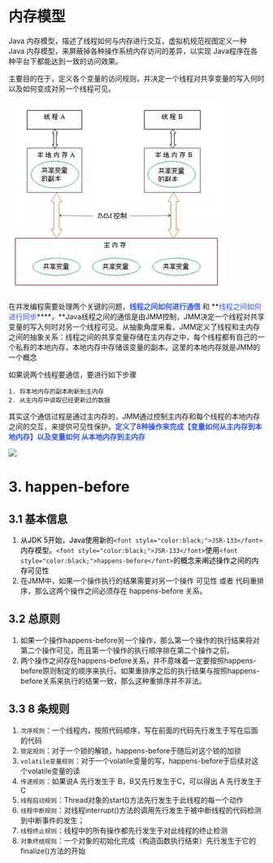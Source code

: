 # 内存模型
Java 内存模型，描述了线程如何与内存进行交互，虚拟机规范视图定义一种 Java 内存模型，来屏蔽掉各种操作系统内存访问的差异，以实现 Java程序在各种平台下都能达到一致的访问效果。

主要目的在于，定义各个变量的访问规则，并决定一个线程对共享变量的写入何时以及如何变成对另一个线程可见。





![](asserts/1661588760258-1e6a8d98-78ab-4320-9760-d1447c4407cc.png)

在并发编程需要处理两个关键的问题，**<font style="color:#2F54EB;">线程之间如何进行通信</font>** 和 **<font style="color:#2F54EB;">线程之间如何进行同步</font>****，**Java线程之间的通信是由JMM控制，JMM决定一个线程对共享变量的写入何时对另一个线程可见。从抽象角度来看，JMM定义了线程和主内存之间的抽象关系：线程之间的共享变量存储在主内存之中，每个线程都有自己的一个私有的本地内存，本地内存中存储该变量的副本。这里的本地内存就是JMM的一个概念

如果说两个线程要通信，要进行如下步骤

    1. 将本地内存的副本刷新到主内存
    2. 从主内存中读取已经更新过的数据

其实这个通信过程是通过主内存的，JMM通过控制主内存和每个线程的本地内存之间的交互，来提供可见性保护。**<font style="color:#2F54EB;">定义了8种操作来完成【变量如何从主内存到本地内存】以及变量如何 从本地内存到主内存</font>**

![](https://cdn.nlark.com/yuque/0/2022/jpeg/22570918/1650643035868-e03543bc-06f8-4c20-a3f9-f92b896c6b2f.jpeg)

# 3. happen-before
## 3.1 基本信息
1. <font style="color:black;">从JDK 5开始，Java使用新的</font>`<font style="color:black;">JSR-133</font>`<font style="color:black;">内存模型。</font>`<font style="color:black;">JSR-133</font>`<font style="color:black;">使用</font>`<font style="color:black;">happens-before</font>`<font style="color:black;">的概念来阐述操作之间的内存可见性</font>
2. 在JMM中，如果一个操作执行的结果需要对另一个操作 可见性 或者 代码重排序，那么这两个操作之间必须存在 happens-before 关系。

## 3.2 总原则
1. 如果一个操作happens-before另一个操作，那么第一个操作的执行结果将对第二个操作可见，而且第一个操作的执行顺序排在第二个操作之前。
2. 两个操作之间存在happens-before关系，并不意味着一定要按照happens-before原则制定的顺序来执行。如果重排序之后的执行结果与按照happens-before关系来执行的结果一致，那么这种重排序并不非法。

## 3.3 8 条规则
1. `次序规则`：一个线程内，按照代码顺序，写在前面的代码先行发生于写在后面的代码
2. `锁定规则`：对于一个锁的解锁，happens-before于随后对这个锁的加锁
3. `volatile变量规则`：对于一个volatile变量的写，happens-before于后续对这个volatile变量的读
4. `传递规则`：如果说A 先行发生于 B，B又先行发生于C，可以得出 A 先行发生于 C
5. `线程启动规则`：Thread对象的start()方法先行发生于此线程的每一个动作
6. `线程中断规则`：对线程interrupt()方法的调用先行发生于被中断线程的代码检测到中断事件的发生；
7. `线程终止规则`：线程中的所有操作都先行发生于对此线程的终止检测
8. `对象终结规则`：一个对象的初始化完成（构造函数执行结束）先行发生于它的finalize()方法的开始

